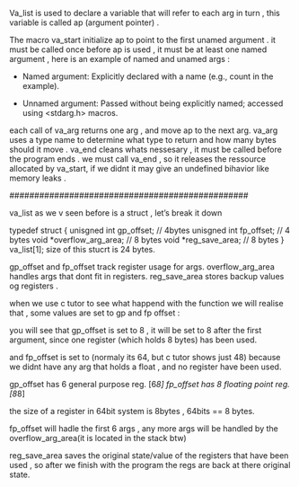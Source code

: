Va_list is used to declare a variable that will refer to each arg in turn , this variable is called ap (argument pointer) .

The macro va_start initialize ap to point to the first unamed
argument . it must be called once before ap  is used , it must be at least one named argument , here is an example of named and unamed args :

* Named argument: Explicitly declared with a name (e.g., count in the example).

* Unnamed argument: Passed without being explicitly named; accessed using <stdarg.h> macros.

each call of va_arg returns one arg , and move ap to the next arg.
va_arg uses a type name to determine what type to return and how many bytes should it move .
va_end cleans whats nessesary , it must be called before the program ends .
we must call va_end , so it releases the ressource allocated by va_start, if we didnt it may give an undefined bihavior like memory leaks .

################################################

va_list as we v seen before is a struct , let’s break it down

typedef struct {
	unisgned int gp_offset; // 4bytes
     	unisgned int fp_offset; // 4 bytes
	void	*overflow_arg_area; // 8 bytes
	void	*reg_save_area; // 8 bytes
} va_list[1]; size of this stucrt is 24 bytes.

gp_offset and fp_offset track register usage for args.
overflow_arg_area handles args that dont fit in registers.
reg_save_area stores backup values og registers .

when we use c tutor to see what happend with the function we will realise that , some values are set to gp and fp offset  :

you will see that gp_offset is set to 8 , it will be set to 8 after the first argument, since one register (which holds 8 bytes) has been used.

and fp_offset is set to (normaly its 64, but c tutor shows just 48) because we didnt have any arg that holds a float , and no register have been used.

gp_offset has 6 general purpose reg. [6*8]
fp_offset has 8 floating point reg.  [8*8]

the size of a register in 64bit system is 8bytes , 64bits == 8 bytes.

fp_offset will hadle the first 6 args , any more args will be handled by the overflow_arg_area(it is located in the stack btw)

reg_save_area saves the original state/value of the registers that have been used , so after we finish with the program the regs are back at there original state.
